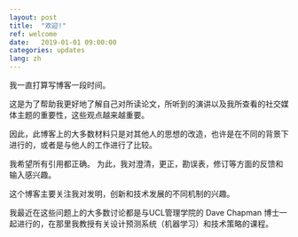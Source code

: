 ```yaml
---
layout: post
title:  "欢迎!"
ref: welcome
date:   2019-01-01 09:00:00
categories: updates
lang: zh
---
```


我一直打算写博客一段时间。

这是为了帮助我更好地了解自己对所读论文，所听到的演讲以及我所查看的社交媒体主题的重要性，这些观点越来越重要。

因此，此博客上的大多数材料只是对其他人的思想的改造，也许是在不同的背景下进行的，或者是与他人的工作进行了比较。

我希望所有引用都正确。 为此，我对澄清，更正，勘误表，修订等方面的反馈和输入感兴趣。

这个博客主要关注我对发明，创新和技术发展的不同机制的兴趣。

我最近在这些问题上的大多数讨论都是与UCL管理学院的 Dave Chapman 博士一起进行的，在那里我教授有关设计预测系统（机器学习）和技术策略的课程。
